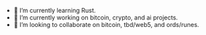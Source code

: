 <!-- ### Hi there 👋 -->
<!--
**bolander72/bolander72** is a ✨ _special_ ✨ repository because its `README.md` (this file) appears on your GitHub profile.
-->
- 🌱 I’m currently learning Rust.
- 🔭 I’m currently working on bitcoin, crypto, and ai projects.
- 👯 I’m looking to collaborate on bitcoin, tbd/web5, and ords/runes.

<!--
- 🤔 I’m looking for help with...
- 💬 Ask me about ...
- 📫 How to reach me: ...
- 😄 Pronouns: ...
- ⚡ Fun fact: ...
-->
